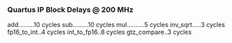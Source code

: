 ### Quartus IP Block Delays @ 200 MHz ###
add.........10 cycles
sub.........10 cycles
mul..........5 cycles
inv_sqrt.....3 cycles
fp16_to_int..4 cycles
int_to_fp16..8 cycles
gtz_compare..3 cycles